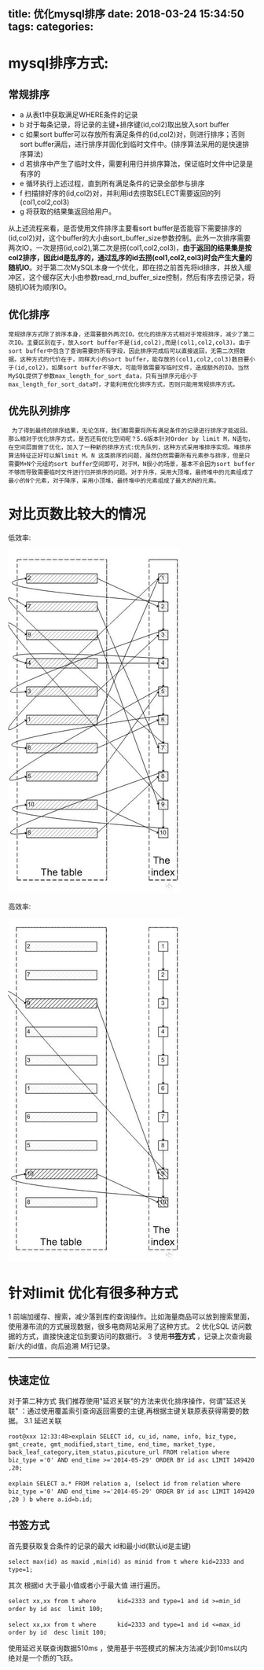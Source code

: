title: 优化mysql排序
date: 2018-03-24 15:34:50
tags:
categories:
---
# mysql排序方式:
## 常规排序
-  a 从表t1中获取满足WHERE条件的记录
-  b 对于每条记录，将记录的主键+排序键(id,col2)取出放入sort buffer
-  c 如果sort buffer可以存放所有满足条件的(id,col2)对，则进行排序；否则sort buffer满后，进行排序并固化到临时文件中。(排序算法采用的是快速排序算法)
-  d 若排序中产生了临时文件，需要利用归并排序算法，保证临时文件中记录是有序的
-  e 循环执行上述过程，直到所有满足条件的记录全部参与排序
-  f 扫描排好序的(id,col2)对，并利用id去捞取SELECT需要返回的列(col1,col2,col3)
-  g 将获取的结果集返回给用户。

从上述流程来看，是否使用文件排序主要看sort buffer是否能容下需要排序的(id,col2)对，这个buffer的大小由sort_buffer_size参数控制。此外一次排序需要两次IO，一次是捞(id,col2),第二次是捞(col1,col2,col3)，**由于返回的结果集是按col2排序，因此id是乱序的，通过乱序的id去捞(col1,col2,col3)时会产生大量的随机IO**。对于第二次MySQL本身一个优化，即在捞之前首先将id排序，并放入缓冲区，这个缓存区大小由参数read_rnd_buffer_size控制，然后有序去捞记录，将随机IO转为顺序IO。

## 优化排序
    常规排序方式除了排序本身，还需要额外两次IO。优化的排序方式相对于常规排序，减少了第二次IO。主要区别在于，放入sort buffer不是(id,col2),而是(col1,col2,col3)。由于sort buffer中包含了查询需要的所有字段，因此排序完成后可以直接返回，无需二次捞数据。这种方式的代价在于，同样大小的sort buffer，能存放的(col1,col2,col3)数目要小于(id,col2)，如果sort buffer不够大，可能导致需要写临时文件，造成额外的IO。当然MySQL提供了参数max_length_for_sort_data，只有当排序元组小于max_length_for_sort_data时，才能利用优化排序方式，否则只能用常规排序方式。


## 优先队列排序
     为了得到最终的排序结果，无论怎样，我们都需要将所有满足条件的记录进行排序才能返回。那么相对于优化排序方式，是否还有优化空间呢？5.6版本针对Order by limit M，N语句，在空间层面做了优化，加入了一种新的排序方式:优先队列，这种方式采用堆排序实现。堆排序算法特征正好可以解limit M，N 这类排序的问题，虽然仍然需要所有元素参与排序，但是只需要M+N个元组的sort buffer空间即可，对于M，N很小的场景，基本不会因为sort buffer不够而导致需要临时文件进行归并排序的问题。对于升序，采用大顶堆，最终堆中的元素组成了最小的N个元素，对于降序，采用小顶堆，最终堆中的元素组成了最大的N的元素。



# 对比页数比较大的情况
低效率:

![upload successful](/images/pasted-086.png)

高效率:

![upload successful](/images/pasted-087.png)

# 针对limit 优化有很多种方式
1 前端加缓存、搜索，减少落到库的查询操作。比如海量商品可以放到搜索里面，使用瀑布流的方式展现数据，很多电商网站采用了这种方式。
2 优化SQL 访问数据的方式，直接快速定位到要访问的数据行。
3 使用**书签方式** ，记录上次查询最新/大的id值，向后追溯 M行记录。

-----
## 快速定位
对于第二种方式 我们推荐使用"延迟关联"的方法来优化排序操作，何谓"延迟关联" ：通过使用覆盖索引查询返回需要的主键,再根据主键关联原表获得需要的数据。
3.1 延迟关联
```
root@xxx 12:33:48>explain SELECT id, cu_id, name, info, biz_type, gmt_create, gmt_modified,start_time, end_time, market_type, back_leaf_category,item_status,picuture_url FROM relation where biz_type ='0' AND end_time >='2014-05-29' ORDER BY id asc LIMIT 149420 ,20;

explain SELECT a.* FROM relation a, (select id from relation where biz_type ='0' AND end_time >='2014-05-29' ORDER BY id asc LIMIT 149420 ,20 ) b where a.id=b.id;

```

## 书签方式
首先要获取复合条件的记录的最大 id和最小id(默认id是主键)
```
select max(id) as maxid ,min(id) as minid from t where kid=2333 and type=1;
```

其次 根据id 大于最小值或者小于最大值 进行遍历。

```
select xx,xx from t where      kid=2333 and type=1 and id >=min_id order by id asc  limit 100;

select xx,xx from t where      kid=2333 and type=1 and id <=max_id order by id  desc limit 100;
```

使用延迟关联查询数据510ms ，使用基于书签模式的解决方法减少到10ms以内 绝对是一个质的飞跃。
